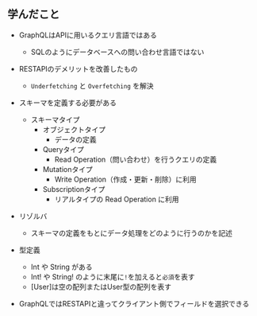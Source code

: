 ## 学んだこと

- GraphQLはAPIに用いるクエリ言語ではある
  - SQLのようにデータベースへの問い合わせ言語ではない

- RESTAPIのデメリットを改善したもの
  - `Underfetching` と `Overfetching` を解決

- スキーマを定義する必要がある
  - スキーマタイプ
    - オブジェクトタイプ
      - データの定義
    - Queryタイプ
      - Read Operation（問い合わせ）を行うクエリの定義
    - Mutationタイプ
      - Write Operation（作成・更新・削除）に利用
    - Subscriptionタイプ
      - リアルタイプの Read Operation に利用

- リゾルバ
  - スキーマの定義をもとにデータ処理をどのように行うのかを記述

- 型定義
  - Int や String がある
  - Int! や String! のように末尾に`!`を加えると`必須`を表す
  - \[User\]は空の配列またはUser型の配列を表す

- GraphQLではRESTAPIと違ってクライアント側でフィールドを選択できる
